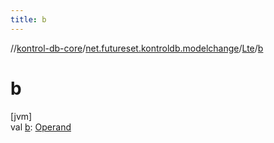 ```yaml
---
title: b
---
```

//[kontrol-db-core](../../../index.html)/[net.futureset.kontroldb.modelchange](../index.html)/[Lte](index.html)/[b](b.html)



# b



[jvm]\
val [b](b.html): [Operand](../-operand/index.html)




